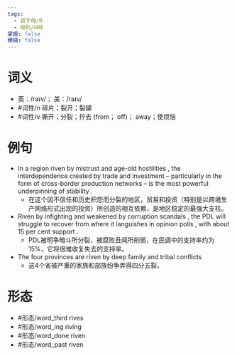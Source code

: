 ```yaml
---
tags:
  - 首字母/R
  - 级别/GRE
掌握: false
模糊: false
---
```

# 词义
- 英：/raɪv/； 美：/raɪv/
- #词性/n  碎片；裂开；裂罅
- #词性/v  撕开；分裂；拧去 (from； off)； away；使烦恼
# 例句
- In a region riven by mistrust and age-old hostilities , the interdependence created by trade and investment – particularly in the form of cross-border production networks – is the most powerful underpinning of stability .
	- 在这个因不信任和历史积怨而分裂的地区，贸易和投资（特别是以跨境生产网络形式出现的投资）所创造的相互依赖，是地区稳定的最强大支柱。
- Riven by infighting and weakened by corruption scandals , the PDL will struggle to recover from where it languishes in opinion polls , with about 15 per cent support .
	- PDL被明争暗斗所分裂，被腐败丑闻所削弱，在民调中的支持率约为15%，它将很难收复失去的支持率。
- The four provinces are riven by deep family and tribal conflicts
	- 这4个省被严重的家族和部族纷争弄得四分五裂。
# 形态
- #形态/word_third rives
- #形态/word_ing riving
- #形态/word_done riven
- #形态/word_past riven
